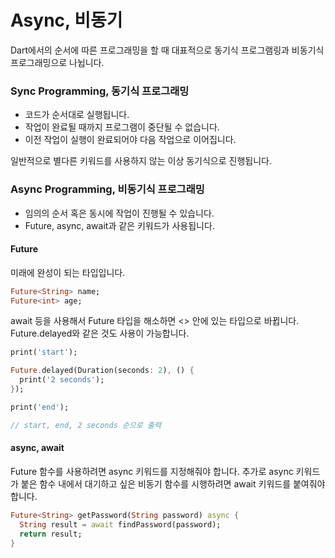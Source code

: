 # Async, 비동기

Dart에서의 순서에 따른 프로그래밍을 할 때 대표적으로
동기식 프로그램링과 비동기식 프로그래밍으로 나뉩니다.

### Sync Programming, 동기식 프로그래밍
- 코드가 순서대로 실행됩니다.
- 작업이 완료될 때까지 프로그램이 중단될 수 없습니다.
- 이전 작업이 실행이 완료되어야 다음 작업으로 이어집니다.

일반적으로 별다른 키워드를 사용하지 않는 이상
동기식으로 진행됩니다.

### Async Programming, 비동기식 프로그래밍
- 임의의 순서 혹은 동시에 작업이 진행될 수 있습니다.
- Future, async, await과 같은 키워드가 사용됩니다.


#### Future
미래에 완성이 되는 타입입니다.
```dart
Future<String> name;
Future<int> age;
```
await 등을 사용해서 Future 타입을 해소하면 <> 안에 있는 타입으로 바뀝니다.
Future.delayed와 같은 것도 사용이 가능합니다.
```dart
print('start');

Future.delayed(Duration(seconds: 2), () {
  print('2 seconds');
});

print('end');

// start, end, 2 seconds 순으로 출력
```

#### async, await
Future 함수를 사용하려면 async 키워드를 지정해줘야 합니다.
추가로 async 키워드가 붙은 함수 내에서
대기하고 싶은 비동기 함수를 시행하려면 await 키워드를 붙여줘야 합니다.
```dart
Future<String> getPassword(String password) async {
  String result = await findPassword(password);
  return result;
}
```

